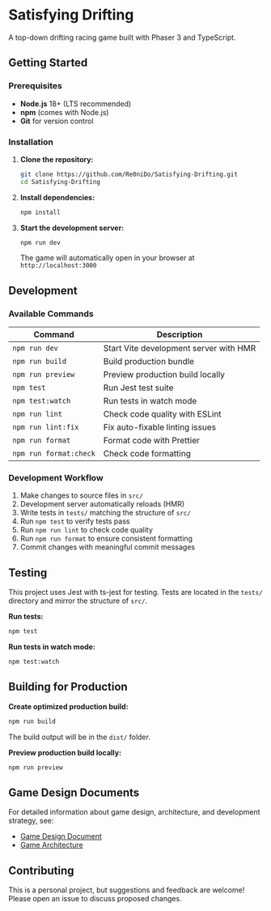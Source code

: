 # Satisfying Drifting

A top-down drifting racing game built with Phaser 3 and TypeScript. 

## Getting Started

### Prerequisites

- **Node.js** 18+ (LTS recommended)
- **npm** (comes with Node.js)
- **Git** for version control

### Installation

1. **Clone the repository:**
   ```bash
   git clone https://github.com/Re0niDo/Satisfying-Drifting.git
   cd Satisfying-Drifting
   ```

2. **Install dependencies:**
   ```bash
   npm install
   ```

3. **Start the development server:**
   ```bash
   npm run dev
   ```

   The game will automatically open in your browser at `http://localhost:3000`

## Development

### Available Commands

| Command | Description |
|---------|-------------|
| `npm run dev` | Start Vite development server with HMR |
| `npm run build` | Build production bundle |
| `npm run preview` | Preview production build locally |
| `npm test` | Run Jest test suite |
| `npm test:watch` | Run tests in watch mode |
| `npm run lint` | Check code quality with ESLint |
| `npm run lint:fix` | Fix auto-fixable linting issues |
| `npm run format` | Format code with Prettier |
| `npm run format:check` | Check code formatting |

### Development Workflow

1. Make changes to source files in `src/`
2. Development server automatically reloads (HMR)
3. Write tests in `tests/` matching the structure of `src/`
4. Run `npm test` to verify tests pass
5. Run `npm run lint` to check code quality
6. Run `npm run format` to ensure consistent formatting
7. Commit changes with meaningful commit messages

## Testing

This project uses Jest with ts-jest for testing. Tests are located in the `tests/` directory and mirror the structure of `src/`.

**Run tests:**
```bash
npm test
```

**Run tests in watch mode:**
```bash
npm test:watch
```

## Building for Production

**Create optimized production build:**
```bash
npm run build
```

The build output will be in the `dist/` folder.

**Preview production build locally:**
```bash
npm run preview
```

## Game Design Documents

For detailed information about game design, architecture, and development strategy, see:

- [Game Design Document](docs/Satisfying-Drifting-design-doc.md)
- [Game Architecture](docs/Satisfying-Drifting-game-architecture.md)

## Contributing

This is a personal project, but suggestions and feedback are welcome! Please open an issue to discuss proposed changes.
